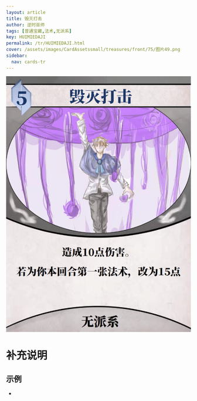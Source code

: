 ```yaml
---
layout: article
title: 毁灭打击
author: 逆时巫师
tags: [普通宝藏,法术,无派系]
key: HUIMIEDAJI
permalink: /tr/HUIMIEDAJI.html
cover: /assets/images/CardAssetssmall/treasures/front/75/图片49.png
sidebar:
  nav: cards-tr
---
```

![](/assets/images/CardAssets/treasures/front/75/图片49.png)

# 补充说明



## 示例
* 